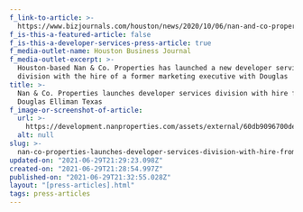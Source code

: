 ```yaml
---
f_link-to-article: >-
  https://www.bizjournals.com/houston/news/2020/10/06/nan-and-co-properties-developer-services.html
f_is-this-a-featured-article: false
f_is-this-a-developer-services-press-article: true
f_media-outlet-name: Houston Business Journal
f_media-outlet-excerpt: >-
  Houston-based Nan & Co. Properties has launched a new developer services
  division with the hire of a former marketing executive with Douglas
title: >-
  Nan & Co. Properties launches developer services division with hire from
  Douglas Elliman Texas
f_image-or-screenshot-of-article:
  url: >-
    https://development.nanproperties.com/assets/external/60db9096700de4bf3a962749_content_screen_shot_2020-11-12_at_12.30.42_AM.png
  alt: null
slug: >-
  nan-co-properties-launches-developer-services-division-with-hire-from-douglas-elliman-texas
updated-on: "2021-06-29T21:29:23.098Z"
created-on: "2021-06-29T21:28:54.997Z"
published-on: "2021-06-29T21:32:55.028Z"
layout: "[press-articles].html"
tags: press-articles
---
```

